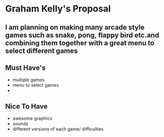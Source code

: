 # Graham Kelly's Proposal

## I am planning on making many arcade style games such as snake, pong, flappy bird etc.and combining them together with a great menu to select different games

## Must Have's

* multiple games
* menu to select games
* 


## Nice To Have

* awesome graphics 
* sounds
* different versions of each game/ difficulties
